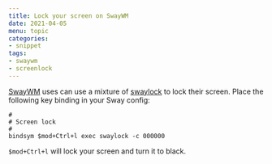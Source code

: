 ```yaml
---
title: Lock your screen on SwayWM
date: 2021-04-05
menu: topic
categories:
- snippet
tags:
- swaywm
- screenlock
---
```


[SwayWM](https://swaywm.org/) uses can use a mixture of [swaylock](https://github.com/swaywm/swaylock) to lock their screen. Place the following key binding in your Sway config:

```shell script
#
# Screen lock
#
bindsym $mod+Ctrl+l exec swaylock -c 000000
```

`$mod+Ctrl+l` will lock your screen and turn it to black.
